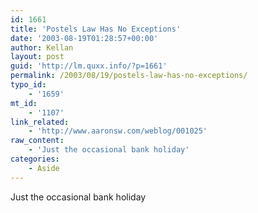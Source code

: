 ```yaml
---
id: 1661
title: 'Postels Law Has No Exceptions'
date: '2003-08-19T01:28:57+00:00'
author: Kellan
layout: post
guid: 'http://lm.quxx.info/?p=1661'
permalink: /2003/08/19/postels-law-has-no-exceptions/
typo_id:
    - '1659'
mt_id:
    - '1107'
link_related:
    - 'http://www.aaronsw.com/weblog/001025'
raw_content:
    - 'Just the occasional bank holiday'
categories:
    - Aside
---
```


Just the occasional bank holiday